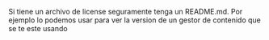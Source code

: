 
Si tiene un archivo de license seguramente tenga un README.md. Por ejemplo lo podemos usar para ver la version de un gestor de contenido que se te este usando
